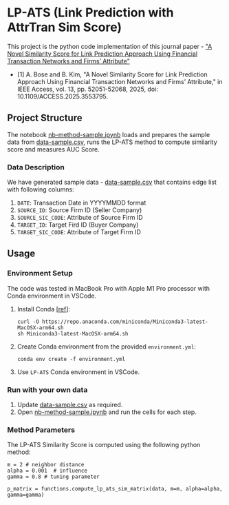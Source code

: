 # LP-ATS (Link Prediction with AttrTran Sim Score)

This project is the python code implementation of this journal paper - ["A Novel Similarity Score for Link Prediction Approach Using Financial Transaction Networks and Firms’ Attribute"](https://ieeexplore.ieee.org/abstract/document/10937185)

- [1] A. Bose and B. Kim, "A Novel Similarity Score for Link Prediction Approach Using Financial Transaction Networks and Firms’ Attribute," in IEEE Access, vol. 13, pp. 52051-52068, 2025, doi: 10.1109/ACCESS.2025.3553795.


## Project Structure
The notebook [nb-method-sample.ipynb](nb-method-sample.ipynb) loads and prepares the sample data from [data-sample.csv](data-sample.csv), runs the LP-ATS method to compute similarity score and measures AUC Score.

### Data Description
We have generated sample data - [data-sample.csv](data-sample.csv) that contains edge list with following columns:
1. `DATE`: Transaction Date in YYYYMMDD format
2. `SOURCE_ID`: Source Firm ID (Seller Company)
3. `SOURCE_SIC_CODE`: Attribute of Source Firm ID
4. `TARGET_ID`: Target Fird ID (Buyer Company)
5. `TARGET_SIC_CODE`: Attribute of Target Firm ID

## Usage
### Environment Setup

The code was tested in MacBook Pro with Apple M1 Pro processor with Conda environment in VSCode.

1. Install Conda [[ref](https://pytorch.org/get-started/locally/#anaconda)]:
    ```
    curl -O https://repo.anaconda.com/miniconda/Miniconda3-latest-MacOSX-arm64.sh
    sh Miniconda3-latest-MacOSX-arm64.sh
    ```
2. Create Conda environment from the provided `environment.yml`:
    ```
    conda env create -f environment.yml
    ```
3. Use `LP-ATS` Conda environment in VSCode.

### Run with your own data

1. Update [data-sample.csv](data-sample.csv) as required.
2. Open [nb-method-sample.ipynb](nb-method-sample.ipynb) and run the cells for each step.

### Method Parameters

The LP-ATS Similarity Score is computed using the following python method:
```
m = 2 # neighbor distance
alpha = 0.001  # influence
gamma = 0.8 # tuning parameter

p_matrix = functions.compute_lp_ats_sim_matrix(data, m=m, alpha=alpha, gamma=gamma)
```
